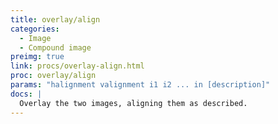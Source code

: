 ```yaml
---
title: overlay/align
categories: 
  - Image
  - Compound image
preimg: true
link: procs/overlay-align.html
proc: overlay/align
params: "halignment valignment i1 i2 ... in [description]"
docs: |
  Overlay the two images, aligning them as described.
---
```

